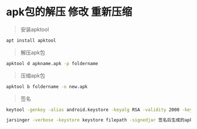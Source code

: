 # apk包的解压 修改 重新压缩

> 安装apktool 
``` bash
apt install apktool
```

> 解压apk包

``` bash
apktool d apkname.apk -p foldername
```
> 压缩apk包

``` bash
apktool b foldername -o new.apk
```
> 签名
``` bash
keytool -genkey -alias android.keystore -keyalg RSA -validity 2000 -keystore android.keystore

jarsinger -verbose -keystore keystore filepath -signedjar 签名后生成的apk路径 待签名的apk路径 别名
```
